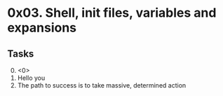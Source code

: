 # 0x03. Shell, init files, variables and expansions
## Tasks
0. <0>
1. Hello you 
2. The path to success is to take massive, determined action

